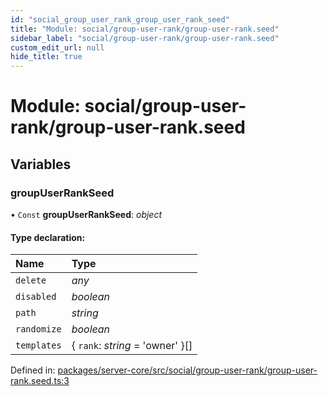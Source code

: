 ```yaml
---
id: "social_group_user_rank_group_user_rank_seed"
title: "Module: social/group-user-rank/group-user-rank.seed"
sidebar_label: "social/group-user-rank/group-user-rank.seed"
custom_edit_url: null
hide_title: true
---
```


# Module: social/group-user-rank/group-user-rank.seed

## Variables

### groupUserRankSeed

• `Const` **groupUserRankSeed**: *object*

#### Type declaration:

Name | Type |
:------ | :------ |
`delete` | *any* |
`disabled` | *boolean* |
`path` | *string* |
`randomize` | *boolean* |
`templates` | { `rank`: *string* = 'owner' }[] |

Defined in: [packages/server-core/src/social/group-user-rank/group-user-rank.seed.ts:3](https://github.com/xr3ngine/xr3ngine/blob/77d12cea0/packages/server-core/src/social/group-user-rank/group-user-rank.seed.ts#L3)
